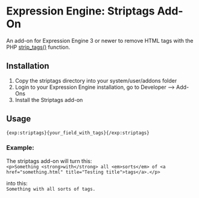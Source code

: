 # Expression Engine: Striptags Add-On

An add-on for Expression Engine 3 or newer to remove HTML tags with the PHP [strip_tags()](https://secure.php.net/manual/en/function.strip-tags.php) function.
## Installation

1. Copy the striptags directory into your system/user/addons folder
2. Login to your Expression Engine installation, go to Developer --> Add-Ons 
3. Install the Striptags add-on

## Usage

```{exp:striptags}{your_field_with_tags}{/exp:striptags}```

### Example: 

The striptags add-on will turn this:    
```<p>Something <strong>with</strong> all <em>sorts</em> of <a href="something.html" title="Testing title">tags</a>.</p>```

into this:    
```Something with all sorts of tags. ```
